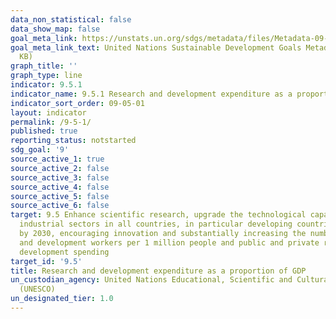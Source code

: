 ```yaml
---
data_non_statistical: false
data_show_map: false
goal_meta_link: https://unstats.un.org/sdgs/metadata/files/Metadata-09-05-01.pdf
goal_meta_link_text: United Nations Sustainable Development Goals Metadata (PDF 382
  KB)
graph_title: ''
graph_type: line
indicator: 9.5.1
indicator_name: 9.5.1 Research and development expenditure as a proportion of GDP
indicator_sort_order: 09-05-01
layout: indicator
permalink: /9-5-1/
published: true
reporting_status: notstarted
sdg_goal: '9'
source_active_1: true
source_active_2: false
source_active_3: false
source_active_4: false
source_active_5: false
source_active_6: false
target: 9.5 Enhance scientific research, upgrade the technological capabilities of
  industrial sectors in all countries, in particular developing countries, including,
  by 2030, encouraging innovation and substantially increasing the number of research
  and development workers per 1 million people and public and private research and
  development spending
target_id: '9.5'
title: Research and development expenditure as a proportion of GDP
un_custodian_agency: United Nations Educational, Scientific and Cultural Organization
  (UNESCO)
un_designated_tier: 1.0
---
```

